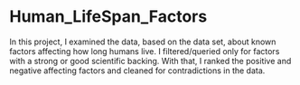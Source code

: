 # Human_LifeSpan_Factors
In this project, I examined the data, based on the data set, about known factors affecting how long humans live. I filtered/queried only for factors with a strong or good scientific backing. With that, I ranked the positive and negative affecting factors and cleaned for contradictions in the data.
